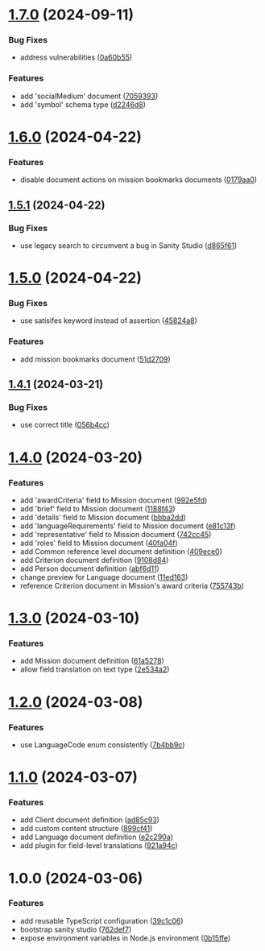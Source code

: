 # [1.7.0](https://github.com/aldra-consulting/sanity-studio-web/compare/1.6.0...1.7.0) (2024-09-11)


### Bug Fixes

* address vulnerabilities ([0a60b55](https://github.com/aldra-consulting/sanity-studio-web/commit/0a60b55d4137df036afba48f38a1c53984e98a78))


### Features

* add 'socialMedium' document ([7059393](https://github.com/aldra-consulting/sanity-studio-web/commit/7059393a130c017087e5221d4b5769d771a2230a))
* add 'symbol' schema type ([d2246d8](https://github.com/aldra-consulting/sanity-studio-web/commit/d2246d84ba37f7aca253288979b7e0c81be78fd5))

# [1.6.0](https://github.com/aldra-consulting/sanity-studio-web/compare/1.5.1...1.6.0) (2024-04-22)


### Features

* disable document actions on mission bookmarks documents ([0179aa0](https://github.com/aldra-consulting/sanity-studio-web/commit/0179aa0c283bdcbd9416c3f13d3ab064f9fb5fe8))

## [1.5.1](https://github.com/aldra-consulting/sanity-studio-web/compare/1.5.0...1.5.1) (2024-04-22)


### Bug Fixes

* use legacy search to circumvent a bug in Sanity Studio ([d865f61](https://github.com/aldra-consulting/sanity-studio-web/commit/d865f610b8bff0b66cb2a9c7ee920d8868547f03))

# [1.5.0](https://github.com/aldra-consulting/sanity-studio-web/compare/1.4.1...1.5.0) (2024-04-22)


### Bug Fixes

* use satisifes keyword instead of assertion ([45824a8](https://github.com/aldra-consulting/sanity-studio-web/commit/45824a81f016cec0904b5d9d1085b4ca790881b9))


### Features

* add mission bookmarks document ([51d2709](https://github.com/aldra-consulting/sanity-studio-web/commit/51d270956d2eb613f17eab22525be5d42a7191e5))

## [1.4.1](https://github.com/aldra-consulting/sanity-studio-web/compare/1.4.0...1.4.1) (2024-03-21)


### Bug Fixes

* use correct title ([056b4cc](https://github.com/aldra-consulting/sanity-studio-web/commit/056b4cccd038120af5f73fe221fe372c3fc2bffc))

# [1.4.0](https://github.com/aldra-consulting/sanity-studio-web/compare/1.3.0...1.4.0) (2024-03-20)


### Features

* add 'awardCriteria' field to Mission document ([992e5fd](https://github.com/aldra-consulting/sanity-studio-web/commit/992e5fd1c7903e223fe8a30e310c6d20191bd65d))
* add 'brief' field to Mission document ([1188f43](https://github.com/aldra-consulting/sanity-studio-web/commit/1188f437c80ee0bc2711bdcea1c8d84a19789c5f))
* add 'details' field to Mission document ([bbba2dd](https://github.com/aldra-consulting/sanity-studio-web/commit/bbba2dde6edcda69b89a553569697debf0e4e481))
* add 'languageRequirements' field to Mission document ([e81c13f](https://github.com/aldra-consulting/sanity-studio-web/commit/e81c13ff9d11e4c8238b43010fd3490b84ecc0cc))
* add 'representative' field to Mission document ([742cc45](https://github.com/aldra-consulting/sanity-studio-web/commit/742cc45009574fb6ec90593a8510286c5a11a0b3))
* add 'roles' field to Mission document ([40fa04f](https://github.com/aldra-consulting/sanity-studio-web/commit/40fa04f4b080315eed8c6d63574c5d56a3cd53c5))
* add Common reference level document definition ([409ece0](https://github.com/aldra-consulting/sanity-studio-web/commit/409ece0fcbd8493ddd1c13d4bf116a9e473edff8))
* add Criterion document definition ([9108d84](https://github.com/aldra-consulting/sanity-studio-web/commit/9108d84537178b0d04bc6b02065f9ba36dce88a1))
* add Person document definition ([abf6d11](https://github.com/aldra-consulting/sanity-studio-web/commit/abf6d11563abf1937fab02ffec16117b3eae3f64))
* change preview for Language document ([11ed163](https://github.com/aldra-consulting/sanity-studio-web/commit/11ed163306ae0b3adb724fef67d4129ce143ca01))
* reference Criterion document in Mission's award criteria ([755743b](https://github.com/aldra-consulting/sanity-studio-web/commit/755743b7798a36d163900cb1f9c4ae37f983762f))

# [1.3.0](https://github.com/aldra-consulting/sanity-studio-web/compare/1.2.0...1.3.0) (2024-03-10)


### Features

* add Mission document definition ([61a5278](https://github.com/aldra-consulting/sanity-studio-web/commit/61a5278f5f983210bec5f3e133c45bdea645c8c8))
* allow field translation on text type ([2e534a2](https://github.com/aldra-consulting/sanity-studio-web/commit/2e534a29fb3acbf641babaaf7e3275dba6a4edfe))

# [1.2.0](https://github.com/aldra-consulting/sanity-studio-web/compare/1.1.0...1.2.0) (2024-03-08)


### Features

* use LanguageCode enum consistently ([7b4bb9c](https://github.com/aldra-consulting/sanity-studio-web/commit/7b4bb9ca897081ee9272d1c4671f68f7a57db555))

# [1.1.0](https://github.com/aldra-consulting/sanity-studio-web/compare/1.0.0...1.1.0) (2024-03-07)


### Features

* add Client document definition ([ad85c93](https://github.com/aldra-consulting/sanity-studio-web/commit/ad85c9358503e893a088c05201438a720aa217b2))
* add custom content structure ([899cf41](https://github.com/aldra-consulting/sanity-studio-web/commit/899cf4156adbb4770f93af5c31e51a93a9eb3b2e))
* add Language document definition ([e2c290a](https://github.com/aldra-consulting/sanity-studio-web/commit/e2c290a22695b2ede8b24480aa73dfe5dfae3d44))
* add plugin for field-level translations ([921a94c](https://github.com/aldra-consulting/sanity-studio-web/commit/921a94c593f586c70c481f3c7140bd0a6a0d6683))

# 1.0.0 (2024-03-06)


### Features

* add reusable TypeScript configuration ([39c1c06](https://github.com/aldra-consulting/sanity-studio-web/commit/39c1c066e75143501b5c6840ce002543337b1001))
* bootstrap sanity studio ([762def7](https://github.com/aldra-consulting/sanity-studio-web/commit/762def7537bad8b428653dcecfa1990f121448e1))
* expose environment variables in Node.js environment ([0b15ffe](https://github.com/aldra-consulting/sanity-studio-web/commit/0b15ffeffaebb2bd4498ddde289c108a19bac03c))
